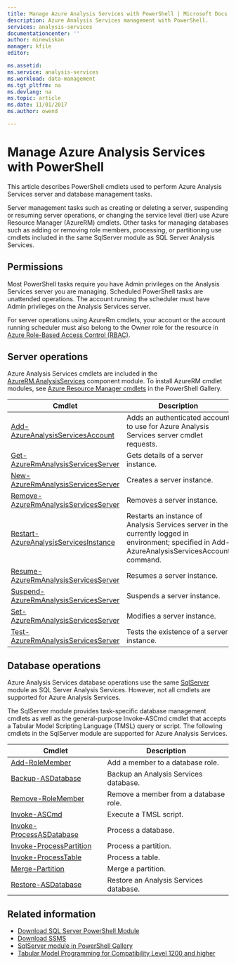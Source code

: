 ```yaml
---
title: Manage Azure Analysis Services with PowerShell | Microsoft Docs
description: Azure Analysis Services management with PowerShell.
services: analysis-services
documentationcenter: ''
author: minewiskan
manager: kfile
editor: 

ms.assetid: 
ms.service: analysis-services
ms.workload: data-management
ms.tgt_pltfrm: na
ms.devlang: na
ms.topic: article
ms.date: 11/01/2017
ms.author: owend

---
```


# Manage Azure Analysis Services with PowerShell

This article describes PowerShell cmdlets used to perform Azure Analysis Services server and database management tasks. 

Server management tasks such as creating or deleting a server, suspending or resuming server operations, or changing the service level (tier) use Azure Resource Manager (AzureRM) cmdlets. Other tasks for managing databases such as adding or removing role members, processing, or partitioning use cmdlets included in the same SqlServer module as SQL Server Analysis Services.

## Permissions
Most PowerShell tasks require you have Admin privileges on the Analysis Services server you are managing. Scheduled PowerShell tasks are unattended operations. The account running the scheduler must have Admin privileges on the Analysis Services server. 

For server operations using AzureRm cmdlets, your account or the account running scheduler must also belong to the Owner role for the resource in [Azure Role-Based Access Control (RBAC)](../active-directory/role-based-access-control-what-is.md). 

## Server operations 
Azure Analysis Services cmdlets are included in the [AzureRM.AnalysisServices](https://www.powershellgallery.com/packages/AzureRM.AnalysisServices) component module. To install AzureRM cmdlet modules, see [Azure Resource Manager cmdlets](/powershell/azure/overview) in the PowerShell Gallery.

|Cmdlet|Description| 
|------------|-----------------| 
|[Add-AzureAnalysisServicesAccount](/powershell/module/azurerm.analysisservices/add-azureanalysisservicesaccount)|Adds an authenticated account to use for Azure Analysis Services server cmdlet requests.| 
|[Get-AzureRmAnalysisServicesServer](/powershell/module/azurerm.analysisservices/get-azurermanalysisservicesserver)|Gets details of a server instance.|  
|[New-AzureRmAnalysisServicesServer](/powershell/module/azurerm.analysisservices/new-azurermanalysisservicesserver)|Creates a server instance.|   
|[Remove-AzureRmAnalysisServicesServer](/powershell/module/azurerm.analysisservices/remove-azurermanalysisservicesserver)|Removes a server instance.|  
|[Restart-AzureAnalysisServicesInstance](/powershell/module/azurerm.analysisservices/restart-azureanalysisservicesinstance)|Restarts an instance of Analysis Services server in the currently logged in environment; specified in Add-AzureAnalysisServicesAccount command.|  
|[Resume-AzureRmAnalysisServicesServer](/powershell/module/azurerm.analysisservices/resume-azurermanalysisservicesserver)|Resumes a server instance.|  
|[Suspend-AzureRmAnalysisServicesServer](/powershell/module/azurerm.analysisservices/suspend-azurermanalysisservicesserver)|Suspends a server instance.| 
|[Set-AzureRmAnalysisServicesServer](/powershell/module/azurerm.analysisservices/set-azurermanalysisservicesserver)|Modifies a server instance.|   
|[Test-AzureRmAnalysisServicesServer](/powershell/module/azurerm.analysisservices/test-azurermanalysisservicesserver)|Tests the existence of a server  instance.| 

## Database operations

Azure Analysis Services database operations use the same [SqlServer](https://www.powershellgallery.com/packages/SqlServer) module as SQL Server Analysis Services. However, not all cmdlets are supported for Azure Analysis Services. 

The SqlServer module provides task-specific database management cmdlets as well as the general-purpose Invoke-ASCmd cmdlet that accepts a Tabular Model Scripting Language (TMSL) query or script. The following cmdlets in the SqlServer module are supported for Azure Analysis Services.

  
|Cmdlet|Description|
|------------|-----------------| 
|[Add-RoleMember](https://msdn.microsoft.com/library/hh510167.aspx)|Add a member to a database role.| 
|[Backup-ASDatabase](https://docs.microsoft.com/sql/analysis-services/powershell/backup-asdatabase-cmdlet)|Backup an Analysis Services database.|  
|[Remove-RoleMember](https://msdn.microsoft.com/library/hh510173.aspx)|Remove a member from a database role.|   
|[Invoke-ASCmd](https://msdn.microsoft.com/library/hh479579.aspx)|Execute a TMSL script.|
|[Invoke-ProcessASDatabase](https://msdn.microsoft.com/library/mt651773.aspx)|Process a database.|  
|[Invoke-ProcessPartition](https://msdn.microsoft.com/library/hh510164.aspx)|Process a partition.| 
|[Invoke-ProcessTable](https://msdn.microsoft.com/library/mt651774.aspx)|Process a table.|  
|[Merge-Partition](https://msdn.microsoft.com/library/hh479576.aspx)|Merge a partition.|  
|[Restore-ASDatabase](https://docs.microsoft.com/sql/analysis-services/powershell/restore-asdatabase-cmdlet)|Restore an Analysis Services database.| 
  

## Related information

* [Download SQL Server PowerShell Module](https://docs.microsoft.com/sql/ssms/download-sql-server-ps-module)   
* [Download SSMS](https://docs.microsoft.com/sql/ssms/download-sql-server-management-studio-ssms)   
* [SqlServer module in PowerShell Gallery](https://www.powershellgallery.com/packages/SqlServer)    
* [Tabular Model Programming for Compatibility Level 1200 and higher](https://msdn.microsoft.com/library/mt712541.aspx)
